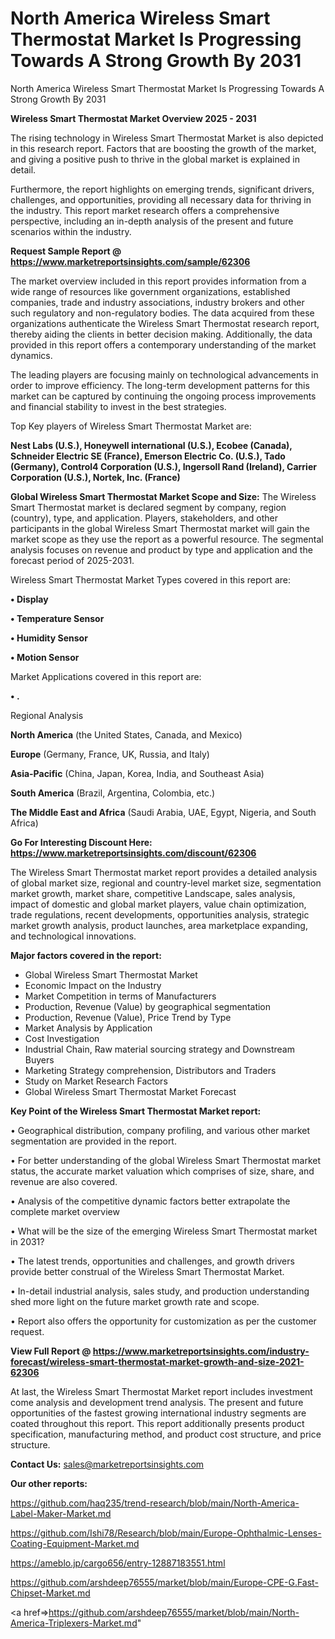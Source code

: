 # North America Wireless Smart Thermostat Market Is Progressing Towards A Strong Growth By 2031
North America Wireless Smart Thermostat Market Is Progressing Towards A Strong Growth By 2031

<Strong> Wireless Smart Thermostat Market Overview 2025 - 2031</strong>

The rising technology in Wireless Smart Thermostat Market is also depicted in this research report. Factors that are boosting the growth of the market, and giving a positive push to thrive in the global market is explained in detail.

Furthermore, the report highlights on emerging trends, significant drivers, challenges, and opportunities, providing all necessary data for thriving in the industry. This report market research offers a comprehensive perspective, including an in-depth analysis of the present and future scenarios within the industry.

<strong>Request Sample Report @ <a href=https://www.marketreportsinsights.com/sample/62306>https://www.marketreportsinsights.com/sample/62306</a></strong>

The market overview included in this report provides information from a wide range of resources like government organizations, established companies, trade and industry associations, industry brokers and other such regulatory and non-regulatory bodies. The data acquired from these organizations authenticate the Wireless Smart Thermostat research report, thereby aiding the clients in better decision making. Additionally, the data provided in this report offers a contemporary understanding of the market dynamics.

The leading players are focusing mainly on technological advancements in order to improve efficiency. The long-term development patterns for this market can be captured by continuing the ongoing process improvements and financial stability to invest in the best strategies.

Top Key players of Wireless Smart Thermostat Market are:

<strong>Nest Labs (U.S.), Honeywell international (U.S.), Ecobee (Canada), Schneider Electric SE (France), Emerson Electric Co. (U.S.), Tado (Germany), Control4 Corporation (U.S.), Ingersoll Rand (Ireland), Carrier Corporation (U.S.), Nortek, Inc. (France)</strong>

<strong><b>Global Wireless Smart Thermostat Market Scope and Size:</b></strong>
The Wireless Smart Thermostat market is declared segment by company, region (country), type, and application. Players, stakeholders, and other participants in the global Wireless Smart Thermostat market will gain the market scope as they use the report as a powerful resource. The segmental analysis focuses on revenue and product by type and application and the forecast period of 2025-2031.

Wireless Smart Thermostat Market Types covered in this report are:

<strong>• Display

• Temperature Sensor

• Humidity Sensor

• Motion Sensor</strong>

Market Applications covered in this report are:

<strong>• .</strong> 

Regional Analysis

<strong>North America</strong> (the United States, Canada, and Mexico)

<strong>Europe</strong> (Germany, France, UK, Russia, and Italy)

<strong>Asia-Pacific</strong> (China, Japan, Korea, India, and Southeast Asia)

<strong>South America</strong> (Brazil, Argentina, Colombia, etc.)

<strong>The Middle East and Africa</strong> (Saudi Arabia, UAE, Egypt, Nigeria, and South Africa)

<strong>Go For Interesting Discount Here: <a href=https://www.marketreportsinsights.com/discount/62306>https://www.marketreportsinsights.com/discount/62306</a></strong>

The Wireless Smart Thermostat market report provides a detailed analysis of global market size, regional and country-level market size, segmentation market growth, market share, competitive Landscape, sales analysis, impact of domestic and global market players, value chain optimization, trade regulations, recent developments, opportunities analysis, strategic market growth analysis, product launches, area marketplace expanding, and technological innovations.

<strong><b>Major factors covered in the report:</b></strong>
<ul>
  <li>Global Wireless Smart Thermostat Market </li>
  <li>Economic Impact on the Industry</li>
  <li>Market Competition in terms of Manufacturers</li>
  <li>Production, Revenue (Value) by geographical segmentation</li>
  <li>Production, Revenue (Value), Price Trend by Type</li>
  <li>Market Analysis by Application</li>
  <li>Cost Investigation</li>
  <li>Industrial Chain, Raw material sourcing strategy and Downstream Buyers</li>
  <li>Marketing Strategy comprehension, Distributors and Traders</li>
  <li>Study on Market Research Factors</li>
  <li>Global Wireless Smart Thermostat Market Forecast</li>
</ul>

<strong><b>Key Point of the Wireless Smart Thermostat Market report:</b></strong>

• Geographical distribution, company profiling, and various other market segmentation are provided in the report.

• For better understanding of the global Wireless Smart Thermostat market status, the accurate market valuation which comprises of size, share, and revenue are also covered.

• Analysis of the competitive dynamic factors better extrapolate the complete market overview

• What will be the size of the emerging Wireless Smart Thermostat market in 2031?

• The latest trends, opportunities and challenges, and growth drivers provide better construal of the Wireless Smart Thermostat Market.

• In-detail industrial analysis, sales study, and production understanding shed more light on the future market growth rate and scope.

• Report also offers the opportunity for customization as per the customer request.

<strong><b>View Full Report @ <a href=https://www.marketreportsinsights.com/industry-forecast/wireless-smart-thermostat-market-growth-and-size-2021-62306>https://www.marketreportsinsights.com/industry-forecast/wireless-smart-thermostat-market-growth-and-size-2021-62306</a></b></strong>


At last, the Wireless Smart Thermostat Market report includes investment come analysis and development trend analysis. The present and future opportunities of the fastest growing international industry segments are coated throughout this report. This report additionally presents product specification, manufacturing method, and product cost structure, and price structure.

<strong>Contact Us:</strong>
sales@marketreportsinsights.com

<strong>Our other reports:</strong>

<a href=https://github.com/haq235/trend-research/blob/main/North-America-Label-Maker-Market.md>https://github.com/haq235/trend-research/blob/main/North-America-Label-Maker-Market.md</a>

<a href=https://github.com/Ishi78/Research/blob/main/Europe-Ophthalmic-Lenses-Coating-Equipment-Market.md>https://github.com/Ishi78/Research/blob/main/Europe-Ophthalmic-Lenses-Coating-Equipment-Market.md</a>

<a href=https://ameblo.jp/cargo656/entry-12887183551.html>https://ameblo.jp/cargo656/entry-12887183551.html</a>

<a href=https://github.com/arshdeep76555/market/blob/main/Europe-CPE-G.Fast-Chipset-Market.md>https://github.com/arshdeep76555/market/blob/main/Europe-CPE-G.Fast-Chipset-Market.md</a>

<a href=>https://github.com/arshdeep76555/market/blob/main/North-America-Triplexers-Market.md</a>"
